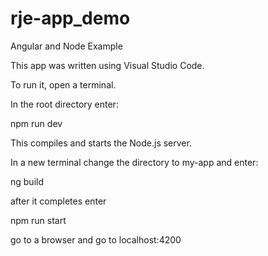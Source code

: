 # rje-app_demo
Angular and Node Example

This app was written using Visual Studio Code.

To run it, open a terminal.

In the root directory enter:

npm run dev

This compiles and starts the Node.js server.

In a new terminal change the directory to my-app and enter:

ng build

after it completes enter

npm run start

go to a browser and go to localhost:4200

